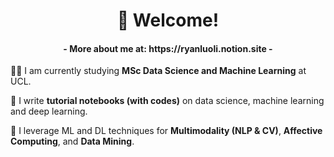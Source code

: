 <h1 align="center">👋 Welcome!</h1> 
<h4 align="center">- More about me at: https://ryanluoli.notion.site -</h4>

👨‍🎓 I am currently studying **MSc Data Science and Machine Learning** at UCL.

📝 I write **tutorial notebooks (with codes)** on data science, machine learning and deep learning.

🤩 I leverage ML and DL techniques for **Multimodality (NLP & CV)**, **Affective Computing**, and **Data Mining**.
